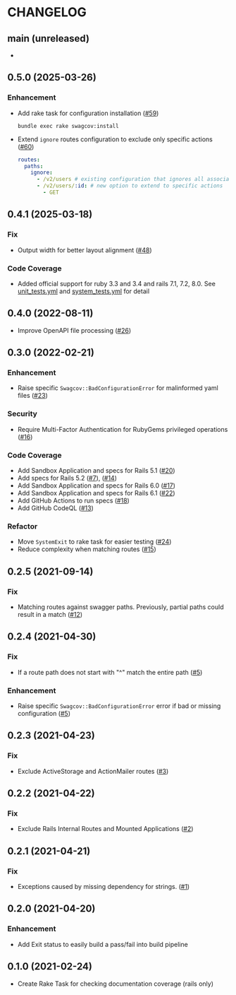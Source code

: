 # CHANGELOG
## main (unreleased)
-

## 0.5.0 (2025-03-26)
### Enhancement
  - Add rake task for configuration installation ([#59](https://github.com/smridge/swagcov/pull/59))
    ```shell
    bundle exec rake swagcov:install
    ```
  - Extend `ignore` routes configuration to exclude only specific actions ([#60](https://github.com/smridge/swagcov/pull/60))
    ```yml
    routes:
      paths:
        ignore:
          - /v2/users # existing configuration that ignores all associated actions (verbs)
          - /v2/users/:id: # new option to extend to specific actions
            - GET
    ```

## 0.4.1 (2025-03-18)
### Fix
- Output width for better layout alignment ([#48](https://github.com/smridge/swagcov/pull/48))

### Code Coverage
  - Added official support for ruby 3.3 and 3.4 and rails 7.1, 7.2, 8.0. See [unit_tests.yml](/.github/workflows/unit_tests.yml) and [system_tests.yml](/.github/workflows/system_tests.yml) for detail

## 0.4.0 (2022-08-11)
  - Improve OpenAPI file processing ([#26](https://github.com/smridge/swagcov/pull/26))

## 0.3.0 (2022-02-21)
### Enhancement
  - Raise specific `Swagcov::BadConfigurationError` for malinformed yaml files ([#23](https://github.com/smridge/swagcov/pull/23))

### Security
  - Require Multi-Factor Authentication for RubyGems privileged operations ([#16](https://github.com/smridge/swagcov/pull/16))

### Code Coverage
  - Add Sandbox Application and specs for Rails 5.1 ([#20](https://github.com/smridge/swagcov/pull/20))
  - Add specs for Rails 5.2 ([#7](https://github.com/smridge/swagcov/pull/7)), ([#14](https://github.com/smridge/swagcov/pull/14))
  - Add Sandbox Application and specs for Rails 6.0 ([#17](https://github.com/smridge/swagcov/pull/17))
  - Add Sandbox Application and specs for Rails 6.1 ([#22](https://github.com/smridge/swagcov/pull/22))
  - Add GitHub Actions to run specs ([#18](https://github.com/smridge/swagcov/pull/18))
  - Add GitHub CodeQL ([#13](https://github.com/smridge/swagcov/pull/13))

### Refactor
  - Move `SystemExit` to rake task for easier testing ([#24](https://github.com/smridge/swagcov/pull/24))
  - Reduce complexity when matching routes ([#15](https://github.com/smridge/swagcov/pull/15))

## 0.2.5 (2021-09-14)
### Fix
  - Matching routes against swagger paths. Previously, partial paths could result in a match ([#12](https://github.com/smridge/swagcov/pull/12))

## 0.2.4 (2021-04-30)
### Fix
  - If a route path does not start with "^" match the entire path ([#5](https://github.com/smridge/swagcov/pull/5))
### Enhancement
  - Raise specific `Swagcov::BadConfigurationError` error if bad or missing configuration ([#5](https://github.com/smridge/swagcov/pull/5))

## 0.2.3 (2021-04-23)
### Fix
  - Exclude ActiveStorage and ActionMailer routes ([#3](https://github.com/smridge/swagcov/pull/3))

## 0.2.2 (2021-04-22)
### Fix
  - Exclude Rails Internal Routes and Mounted Applications ([#2](https://github.com/smridge/swagcov/pull/2))

## 0.2.1 (2021-04-21)
### Fix
  - Exceptions caused by missing dependency for strings. ([#1](https://github.com/smridge/swagcov/pull/1))

## 0.2.0 (2021-04-20)
### Enhancement
  - Add Exit status to easily build a pass/fail into build pipeline

## 0.1.0 (2021-02-24)
- Create Rake Task for checking documentation coverage (rails only)
